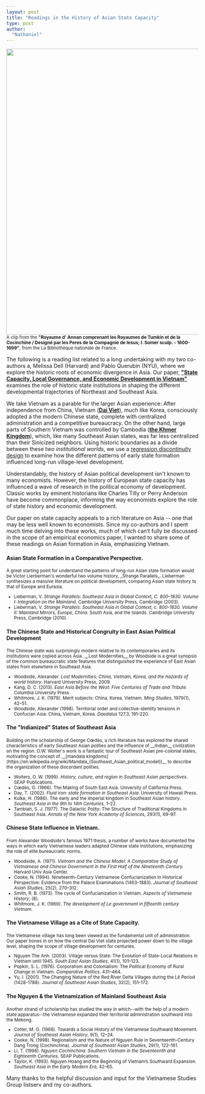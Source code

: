 ```yaml
---
layout: post
title: "Readings in the History of Asian State Capacity"
type: post
author:
  "Nathaniel"
---
```

<img src="{{ site.baseurl }}/assets/annamcochinchina.png" alt="" width="750px"/>
<small>
A clip from the <b>"Royaume d' Annan comprenant les Royaumes de Tumkin et de la Cocinchine / Designé par les Peres de la Compagnie de Iesus; I. Somer sculp. - 1600-1699"</b>, from the La Bibliothèque nationale de France.
</small>

The following is a reading list related to a long undertaking with my two co-authors a, Melissa Dell (Harvard) and Pablo Querubin (NYU), where we explore the historic roots of economic divergence in Asia. Our paper, __["State Capacity, Local Governance, and Economic Development in Vietnam"](http://scholar.harvard.edu/dell/publications/state-capacity-local-governance-and-economic-development-vietnam)__ examines the role of historic state institutions in shaping the different developmental trajectories of Northeast and Southeast Asia.

We take Vietnam as a parable for the larger Asian experience: After independence from China, Vietnam (__[Dai Viet](https://en.wikipedia.org/wiki/%C4%90%E1%BA%A1i_Vi%E1%BB%87t)__), much like Korea, consciously adopted a the modern Chinese state, complete with centralized administration and a competitive bureaucracy. On the other hand, large parts of Southern Vietnam was controlled by Cambodia (__[the Khmer Kingdom](https://en.wikipedia.org/wiki/Khmer_Empire)__), which, like many Southeast Asian states, was far less centralized than their Sinicized neighbors. Using historic boundaries as a divide between these _two institutional worlds_, we use a [regression discontinuity design](https://en.wikipedia.org/wiki/Regression_discontinuity_design) to examine how the different patterns of early state formation influenced long-run village-level development.

Understandably, the history of Asian political development isn't known to many economists. However, the history of European state capacity has influenced a wave of research in the political economy of development. Classic works by eminent historians like Charles Tilly or Perry Anderson have become commonplace, informing the way economists explore the role of state history and economic development.

Our paper on state capacity appeals to a rich literature on Asia -- one that may be less well known to economists. Since my co-authors and I spent much time delving into these works, much of which can’t fully be discussed in the scope of an empirical economics paper, I wanted to share some of these readings on Asian formation in Asia, emphasizing Vietnam.

#### Asian State Formation in a Comparative Perspective.
<small>
A great starting point for understand the patterns of long-run Asian state formation would be Victor Lierberman's wonderful two volume history, _Strange Parallels_. Lieberman synthesizes a massive literature on political development, comparing Asian state history to that of Europe and Eurasia.

* Lieberman, V. _Strange Parallels: Southeast Asia in Global Context, C. 800–1830. Volume I:  Integration on the Mainland._ Cambridge University Press, Cambridge (2003).
* Lieberman, V. _Strange Parallels: Southeast Asia in Global Context, c. 800-1830. Volume II: Mainland Mirrors, Europe, China._ South Asia, and the Islands. Cambridge University Press, Cambridge (2010).

</small>


#### The Chinese State and Historical Congruity in East Asian Political Development
<small>
The Chinese state was surprisingly modern relative to its contemporaries and its institutions were copied across Asia. __Lost Modernities__ by Woodside is a great synopsis of the common bureaucratic state features that distinguished the experience of East Asian states from elsewhere in Southeast Asia. 

* Woodside, Alexander. _Lost Modernities: China, Vietnam, Korea, and the hazards of world history_. Harvard University Press, 2009.
* Kang, D. C. (2013). _East Asia Before the West: Five Centuries of Trade and Tribute._ Columbia University Press.
* Whitmore, J. K. (1979). Merit subjects: China, Korea, Vietnam. _Ming Studies_, 1979(1), 42–51.
* Woodside, Alexander (1998). Territorial order and collective-identity tensions in Confucian Asia: China, Vietnam, Korea. _Daedalus_ 127.3, 191-220.

</small>



#### The "Indianized" States of Southeast Asia
<small>
Building on the scholarship of George Cœdès, a rich literature has explored the shared characteristics of early Southeast Asian polities and the influence of __Indian__ civilization on the region. O.W. Wolter's work is a fantastic tour of Southeast Asian pre-colonial states, motivating the concept of __[mandala kingdoms](https://en.wikipedia.org/wiki/Mandala_(Southeast_Asian_political_model))__ to describe the organization of these discordant polities.

* Wolters, O. W. (1999). _History, culture, and region in Southeast Asian perspectives._ SEAP Publications.
* Cœdès, G. (1966). The Making of South East Asia. University of California Press.
* Day, T. (2002). _Fluid iron: state formation in Southeast Asia_. University of Hawaii Press.
* Kulke, H. (1986). The early and the imperial kingdom in Southeast Asian history. _Southeast Asia in the 9th to 14th Centuries_, 1–22.
* Tambiah, S. J. (1977). The Galactic Polity: The Structure of Traditional Kingdoms in Southeast Asia. _Annals of the New York Academy of Sciences_, 293(1), 69–97.

</small>


#### Chinese State Influence in Vietnam.
<small>

From Alexander Woodside's famous 1971 thesis, a number of works have documented the ways in which early Vietnamese leaders adapted Chinese state institutions, emphasizing the role of elite bureaucratic norms.

* Woodside, A. (1971). _Vietnam and the Chinese Model: A Comparative Study of Vietnamese and Chinese Government in the First Half of the Nineteenth Century._ Harvard Univ Asia Center.
* Cooke, N. (1994). Nineteenth-Century Vietnamese Confucianization in Historical Perspective: Evidence from the Palace Examinations (1463-1883). _Journal of Southeast Asian Studies_, 25(2), 270–312.
* Smith, R. B. (1973). The cycle of Confucianization in Vietnam. _Aspects of Vietnamese History_, (8).
* Whitmore, J. K. (1969). _The development of Le government in fifteenth century Vietnam._

</small>


#### The Vietnamese Village as a Cite of State Capacity.
<small>
The Vietnamese village has long been viewed as the fundamental unit of administration. Our paper hones in on how the central Dai Viet state projected power down to the village level, shaping the scope of village development for centuries. 

* Nguyen The Anh. (2003). Village versus State: The Evolution of State-Local Relations in Vietnam until 1945. _South East Asian Studies_, 41(1), 101–123.
* Popkin, S. L. (1976). Corporatism and Colonialism: The Political Economy of Rural Change in Vietnam. _Comparative Politics_, 431–464.
* Yu, I. (2001). The Changing Nature of the Red River Delta Villages during the Lê Period (1428-1788). _Journal of Southeast Asian Studies_, 32(2), 151–172.

</small>


#### The Nguyen & the Vietnamization of Mainland Southeast Asia
<small>
Another strand of scholarship has studied the way in which--with the help of a modern state apparatus--the Vietnamese expanded their territorial administration southward into the Mekong. 

* Cotter, M. G. (1968). Towards a Social History of the Vietnamese Southward Movement. _Journal of Southeast Asian History_, 9(1), 12–24. 
* Cooke, N. (1998). Regionalism and the Nature of Nguyen Rule in Seventeenth-Century Dang Trong (Cochinchina). _Journal of Southeast Asian Studies_, 29(1), 122–161.
* Li, T. (1998). _Nguyen Cochinchina: Southern Vietnam in the Seventeenth and Eighteenth Centuries._ SEAP Publications. 
* Taylor, K. (1993). Nguyen Hoang and the Beginning of Vietnam’s Southward Expansion. _Southeast Asia in the Early Modern Era_, 42–65.

</small>

Many thanks to the helpful discussion and input for the Vietnamese Studies Group listserv and my co-authors.